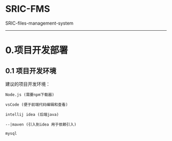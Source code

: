 # SRIC-FMS
SRIC-files-management-system

-----

# 0.项目开发部署

## 0.1 项目开发环境

建议的项目开发环境：

```
Node.js (需要npm下载器)

vsCode (便于前端代码编辑和查看)

intellij idea (后端java)

--|maven (引入到idea 用于依赖引入)

mysql
```
